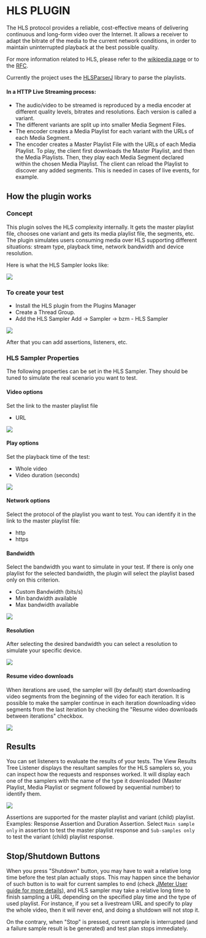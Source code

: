 # HLS PLUGIN

The HLS protocol provides a reliable, cost-effective means of delivering continuous and long-form video over the Internet. It allows a receiver to adapt the bitrate of the media to the current network conditions, in order to maintain uninterrupted playback at the best possible quality.

For more information related to HLS, please refer to the  [wikipedia page](https://en.wikipedia.org/wiki/HTTP_Live_Streaming) or to the [RFC](https://tools.ietf.org/html/rfc8216).

Currently the project uses the [HLSParserJ](https://github.com/Comcast/hlsparserj) library to parse the playlists.
#### In a HTTP Live Streaming process:

- The audio/video to be streamed is reproduced by a media encoder at different quality levels, bitrates and resolutions. Each version is called a variant.
- The different variants are split up into smaller Media Segment Files.
- The encoder creates a Media Playlist for each variant with the URLs of each Media Segment.
- The encoder creates a Master Playlist File with the URLs of each Media Playlist.
To play, the client first downloads the Master Playlist, and then the Media Playlists. Then, they play each Media Segment declared within the chosen Media Playlist. The client can reload the Playlist to discover any added segments. This is needed in cases of live events, for example.

## How the plugin works

### Concept

This plugin solves the HLS complexity internally. It gets the master playlist file, chooses one variant and gets its media playlist file, the segments, etc. The plugin simulates users consuming media over HLS supporting different situations: stream type, playback time, network bandwidth and device resolution.

Here is what the HLS Sampler looks like:

![](docs/HLSPluginView.png)

### To create your test

- Install the HLS plugin from the Plugins Manager
- Create a Thread Group.
- Add the HLS Sampler Add -> Sampler -> bzm - HLS Sampler

![](docs/HLSAddSampler.png)

After that you can add assertions, listeners, etc.

### HLS Sampler Properties

The following properties can be set in the HLS Sampler. They should be tuned to simulate the real scenario you want to test.

#### Video options

Set the link to the master playlist file

- URL


![](docs/HLSVideo.png)

#### Play options

Set the playback time of the test:

- Whole video
- Video duration (seconds)

![](docs/HLSTime.png)

#### Network options

Select the protocol of the playlist you want to test. You can identify it in the link to the master playlist file:

- http
- https

#### Bandwidth

Select the bandwidth you want to simulate in your test. If there is only one playlist for the selected bandwidth, the plugin will select the playlist based only on this criterion.

- Custom Bandwidth (bits/s)
- Min bandwidth available
- Max bandwidth available

![](docs/HLSNetwork.png)

#### Resolution

After selecting the desired bandwidth you can select a resolution to simulate your specific device.

![](docs/HLSResolution.png)


#### Resume video downloads

When iterations are used, the sampler will (by default) start downloading video segments from the beginning of the video for each iteration. It is possible to make the sampler continue in each iteration downloading video segments from the last iteration by checking the "Resume video downloads between iterations" checkbox.

![](docs/HLSResumeVideo.png)

## Results

You can set listeners to evaluate the results of your tests. The View Results Tree Listener displays the resultant samples for the HLS samplers so, you can inspect how the requests and responses worked. It will display each one of the samplers with the name of the type it downloaded (Master Playlist, Media Playlist or segment followed by sequential number) to identify them.

![](docs/HLSResults.png)

Assertions are supported for the master playlist and variant (child) playlist. Examples: Response Assertion and Duration Assertion. Select `Main sample only` in assertion to test the master playlist response and `Sub-samples only` to test the variant (child) playlist response.

## Stop/Shutdown Buttons

When you press "Shutdown" button, you may have to wait a relative long time before the test plan actually stops. This may happen since the behavior of such button is to wait for current samples to end (check [JMeter User guide for more details](https://jmeter.apache.org/usermanual/build-test-plan.html#stop)), and HLS sampler may take a relative long time to finish sampling a URL depending on the specified play time and the type of used playlist. For instance, if you set a livestream URL and specify to play the whole video, then it will never end, and doing a shutdown will not stop it.

On the contrary, when "Stop" is pressed, current sample is interrupted (and a failure sample result is be generated) and test plan stops immediately.


